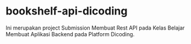 # bookshelf-api-dicoding
Ini merupakan project Submission  Membuat Rest API pada Kelas Belajar Membuat Aplikasi Backend pada Platform Dicoding.
